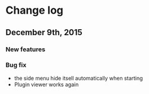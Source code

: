 # Change log


## December 9th, 2015

### New features


### Bug fix
 * the side menu hide itsell automatically when starting
 * Plugin viewer works again 

